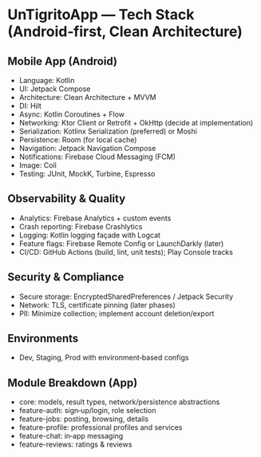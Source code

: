 # UnTigritoApp — Tech Stack (Android‑first, Clean Architecture)

## Mobile App (Android)
- Language: Kotlin
- UI: Jetpack Compose
- Architecture: Clean Architecture + MVVM
- DI: Hilt
- Async: Kotlin Coroutines + Flow
- Networking: Ktor Client or Retrofit + OkHttp (decide at implementation)
- Serialization: Kotlinx Serialization (preferred) or Moshi
- Persistence: Room (for local cache)
- Navigation: Jetpack Navigation Compose
- Notifications: Firebase Cloud Messaging (FCM)
- Image: Coil
- Testing: JUnit, MockK, Turbine, Espresso


## Observability & Quality
- Analytics: Firebase Analytics + custom events
- Crash reporting: Firebase Crashlytics
- Logging: Kotlin logging façade with Logcat
- Feature flags: Firebase Remote Config or LaunchDarkly (later)
- CI/CD: GitHub Actions (build, lint, unit tests); Play Console tracks

## Security & Compliance
- Secure storage: EncryptedSharedPreferences / Jetpack Security
- Network: TLS, certificate pinning (later phases)
- PII: Minimize collection; implement account deletion/export

## Environments
- Dev, Staging, Prod with environment‑based configs

## Module Breakdown (App)
- core: models, result types, network/persistence abstractions
- feature-auth: sign‑up/login, role selection
- feature-jobs: posting, browsing, details
- feature-profile: professional profiles and services
- feature-chat: in‑app messaging
- feature-reviews: ratings & reviews


